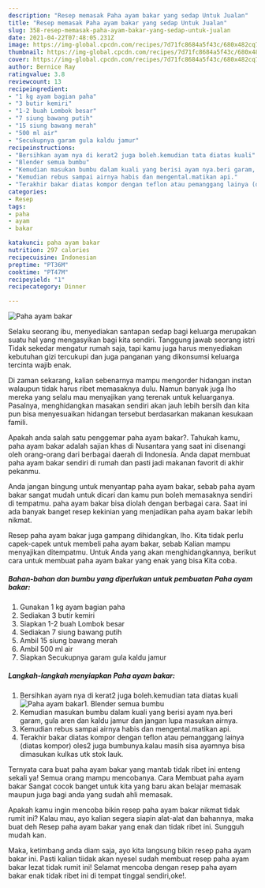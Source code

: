 ```yaml
---
description: "Resep memasak Paha ayam bakar yang sedap Untuk Jualan"
title: "Resep memasak Paha ayam bakar yang sedap Untuk Jualan"
slug: 358-resep-memasak-paha-ayam-bakar-yang-sedap-untuk-jualan
date: 2021-04-22T07:48:05.231Z
image: https://img-global.cpcdn.com/recipes/7d71fc8684a5f43c/680x482cq70/paha-ayam-bakar-foto-resep-utama.jpg
thumbnail: https://img-global.cpcdn.com/recipes/7d71fc8684a5f43c/680x482cq70/paha-ayam-bakar-foto-resep-utama.jpg
cover: https://img-global.cpcdn.com/recipes/7d71fc8684a5f43c/680x482cq70/paha-ayam-bakar-foto-resep-utama.jpg
author: Bernice Ray
ratingvalue: 3.8
reviewcount: 13
recipeingredient:
- "1 kg ayam bagian paha"
- "3 butir kemiri"
- "1-2 buah Lombok besar"
- "7 siung bawang putih"
- "15 siung bawang merah"
- "500 ml air"
- "Secukupnya garam gula kaldu jamur"
recipeinstructions:
- "Bersihkan ayam nya di kerat2 juga boleh.kemudian tata diatas kuali"
- "Blender semua bumbu"
- "Kemudian masukan bumbu dalam kuali yang berisi ayam nya.beri garam, gula aren dan kaldu jamur dan jangan lupa masukan airnya."
- "Kemudian rebus sampai airnya habis dan mengental.matikan api."
- "Terakhir bakar diatas kompor dengan teflon atau pemanggang lainya (diatas kompor) oles2 juga bumbunya.kalau masih sisa ayamnya bisa dimasukan kulkas utk stok lauk."
categories:
- Resep
tags:
- paha
- ayam
- bakar

katakunci: paha ayam bakar 
nutrition: 297 calories
recipecuisine: Indonesian
preptime: "PT36M"
cooktime: "PT47M"
recipeyield: "1"
recipecategory: Dinner

---
```



![Paha ayam bakar](https://img-global.cpcdn.com/recipes/7d71fc8684a5f43c/680x482cq70/paha-ayam-bakar-foto-resep-utama.jpg)

Selaku seorang ibu, menyediakan santapan sedap bagi keluarga merupakan suatu hal yang mengasyikan bagi kita sendiri. Tanggung jawab seorang istri Tidak sekedar mengatur rumah saja, tapi kamu juga harus menyediakan kebutuhan gizi tercukupi dan juga panganan yang dikonsumsi keluarga tercinta wajib enak.

Di zaman  sekarang, kalian sebenarnya mampu mengorder hidangan instan walaupun tidak harus ribet memasaknya dulu. Namun banyak juga lho mereka yang selalu mau menyajikan yang terenak untuk keluarganya. Pasalnya, menghidangkan masakan sendiri akan jauh lebih bersih dan kita pun bisa menyesuaikan hidangan tersebut berdasarkan makanan kesukaan famili. 



Apakah anda salah satu penggemar paha ayam bakar?. Tahukah kamu, paha ayam bakar adalah sajian khas di Nusantara yang saat ini disenangi oleh orang-orang dari berbagai daerah di Indonesia. Anda dapat membuat paha ayam bakar sendiri di rumah dan pasti jadi makanan favorit di akhir pekanmu.

Anda jangan bingung untuk menyantap paha ayam bakar, sebab paha ayam bakar sangat mudah untuk dicari dan kamu pun boleh memasaknya sendiri di tempatmu. paha ayam bakar bisa diolah dengan berbagai cara. Saat ini ada banyak banget resep kekinian yang menjadikan paha ayam bakar lebih nikmat.

Resep paha ayam bakar juga gampang dihidangkan, lho. Kita tidak perlu capek-capek untuk membeli paha ayam bakar, sebab Kalian mampu menyajikan ditempatmu. Untuk Anda yang akan menghidangkannya, berikut cara untuk membuat paha ayam bakar yang enak yang bisa Kita coba.

<!--inarticleads1-->

##### Bahan-bahan dan bumbu yang diperlukan untuk pembuatan Paha ayam bakar:

1. Gunakan 1 kg ayam bagian paha
1. Sediakan 3 butir kemiri
1. Siapkan 1-2 buah Lombok besar
1. Sediakan 7 siung bawang putih
1. Ambil 15 siung bawang merah
1. Ambil 500 ml air
1. Siapkan Secukupnya garam gula kaldu jamur




<!--inarticleads2-->

##### Langkah-langkah menyiapkan Paha ayam bakar:

1. Bersihkan ayam nya di kerat2 juga boleh.kemudian tata diatas kuali
<img src="https://img-global.cpcdn.com/steps/d0de412ec3c97557/160x128cq70/paha-ayam-bakar-langkah-memasak-1-foto.jpg" alt="Paha ayam bakar">1. Blender semua bumbu
1. Kemudian masukan bumbu dalam kuali yang berisi ayam nya.beri garam, gula aren dan kaldu jamur dan jangan lupa masukan airnya.
1. Kemudian rebus sampai airnya habis dan mengental.matikan api.
1. Terakhir bakar diatas kompor dengan teflon atau pemanggang lainya (diatas kompor) oles2 juga bumbunya.kalau masih sisa ayamnya bisa dimasukan kulkas utk stok lauk.




Ternyata cara buat paha ayam bakar yang mantab tidak ribet ini enteng sekali ya! Semua orang mampu mencobanya. Cara Membuat paha ayam bakar Sangat cocok banget untuk kita yang baru akan belajar memasak maupun juga bagi anda yang sudah ahli memasak.

Apakah kamu ingin mencoba bikin resep paha ayam bakar nikmat tidak rumit ini? Kalau mau, ayo kalian segera siapin alat-alat dan bahannya, maka buat deh Resep paha ayam bakar yang enak dan tidak ribet ini. Sungguh mudah kan. 

Maka, ketimbang anda diam saja, ayo kita langsung bikin resep paha ayam bakar ini. Pasti kalian tiidak akan nyesel sudah membuat resep paha ayam bakar lezat tidak rumit ini! Selamat mencoba dengan resep paha ayam bakar enak tidak ribet ini di tempat tinggal sendiri,oke!.

